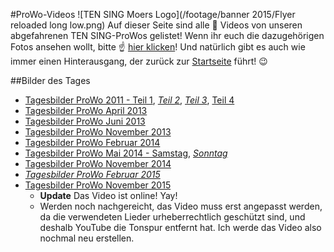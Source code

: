 #ProWo-Videos
![TEN SING Moers Logo](/footage/banner 2015/Flyer reloaded long low.png)
Auf dieser Seite sind alle :movie_camera: Videos von unseren abgefahrenen TEN SING-ProWos gelistet! Wenn ihr euch die dazugehörigen Fotos ansehen wollt, bitte :point_up: [hier klicken](../Fotos/Prowos.md)! Und natürlich gibt es auch wie immer einen Hinterausgang, der zurück zur [Startseite](../../Linkliste.md) führt! :wink:

##Bilder des Tages
* [Tagesbilder ProWo 2011 - Teil 1](https://www.youtube.com/watch?v=KuSGHqkgjtA), *[Teil 2](https://www.youtube.com/watch?v=5v-0AtiDwAY)*, *[Teil 3](https://www.youtube.com/watch?v=GFzkesUXBw0)*, [Teil 4](https://www.youtube.com/watch?v=7GeaQ60GyVU)
* [Tagesbilder ProWo April 2013](https://www.youtube.com/watch?v=c0FlPn8RrkE)
* [Tagesbilder ProWo Juni 2013](https://www.youtube.com/watch?v=OTcYq589Nko)
* [Tagesbilder ProWo November 2013](https://www.youtube.com/watch?v=2x8JGBskSW4)
* [Tagesbilder ProWo Februar 2014](https://www.youtube.com/watch?v=Jh7BMdn5MpI)
* [Tagesbilder ProWo Mai 2014 - Samstag](https://www.youtube.com/watch?v=HQ4THJipHIw), *[Sonntag](https://www.youtube.com/watch?v=vJnIyf9m4l4)*
* [Tagesbilder ProWo November 2014](https://www.youtube.com/watch?v=AeT63lwcgbQ)
* *[Tagesbilder ProWo Februar 2015](https://www.youtube.com/watch?v=eGaczNkO9gU)*
* [Tagesbilder ProWo November 2015](https://www.youtube.com/watch?v=ihExeNjyJ8E)
  * **Update** Das Video ist online! Yay!
  * Werden noch nachgereicht, das Video muss erst angepasst werden, da die verwendeten Lieder urheberrechtlich geschützt sind, und deshalb YouTube die Tonspur entfernt hat. Ich werde das Video also nochmal neu erstellen.
